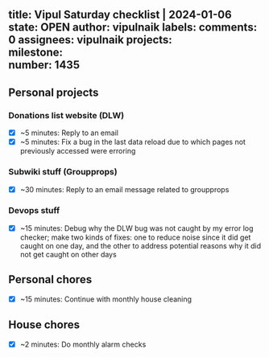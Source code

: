 title:	Vipul Saturday checklist | 2024-01-06
state:	OPEN
author:	vipulnaik
labels:	
comments:	0
assignees:	vipulnaik
projects:	
milestone:	
number:	1435
--
## Personal projects

### Donations list website (DLW)

- [x] ~5 minutes: Reply to an email
- [x] ~5 minutes: Fix a bug in the last data reload due to which pages not previously accessed were erroring

### Subwiki stuff (Groupprops)

- [x] ~30 minutes: Reply to an email message related to groupprops

### Devops stuff

- [x] ~15 minutes: Debug why the DLW bug was not caught by my error log checker; make two kinds of fixes: one to reduce noise since it did get caught on one day, and the other to address potential reasons why it did not get caught on other days

## Personal chores

- [x] ~15 minutes: Continue with monthly house cleaning
## House chores

- [x] ~2 minutes: Do monthly alarm checks
